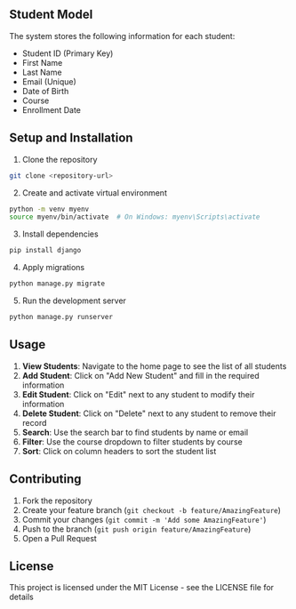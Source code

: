 
## Student Model

The system stores the following information for each student:
- Student ID (Primary Key)
- First Name
- Last Name
- Email (Unique)
- Date of Birth
- Course
- Enrollment Date

## Setup and Installation

1. Clone the repository
```bash
git clone <repository-url>
```

2. Create and activate virtual environment
```bash
python -m venv myenv
source myenv/bin/activate  # On Windows: myenv\Scripts\activate
```

3. Install dependencies
```bash
pip install django
```

4. Apply migrations
```bash
python manage.py migrate
```

5. Run the development server
```bash
python manage.py runserver
```

## Usage

1. **View Students**: Navigate to the home page to see the list of all students
2. **Add Student**: Click on "Add New Student" and fill in the required information
3. **Edit Student**: Click on "Edit" next to any student to modify their information
4. **Delete Student**: Click on "Delete" next to any student to remove their record
5. **Search**: Use the search bar to find students by name or email
6. **Filter**: Use the course dropdown to filter students by course
7. **Sort**: Click on column headers to sort the student list

## Contributing

1. Fork the repository
2. Create your feature branch (`git checkout -b feature/AmazingFeature`)
3. Commit your changes (`git commit -m 'Add some AmazingFeature'`)
4. Push to the branch (`git push origin feature/AmazingFeature`)
5. Open a Pull Request

## License

This project is licensed under the MIT License - see the LICENSE file for details